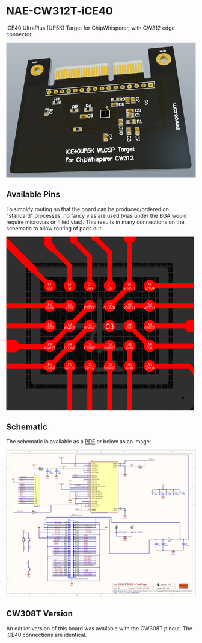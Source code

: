 # NAE-CW312T-iCE40

iCE40 UltraPlus (UP5K) Target for ChipWhisperer, with CW312 edge connector.

![](Images/NAE-CW312.png)

## Available Pins

To simplify routing so that the board can be produced/ordered on "standard" processes, no fancy vias are used (vias under the BGA would require microvias or filled vias). This
results in many connections on the schematic to allow routing of pads out:

![](Images/routegangster.png)

## Schematic

The schematic is available as a [PDF](NAE-CW312T-iCE40.PDF) or below as an image:

![](NAE-CW312T-iCE40.png)

## CW308T Version

An earlier version of this board was available with the CW308T pinout. The iCE40 connections are identical.